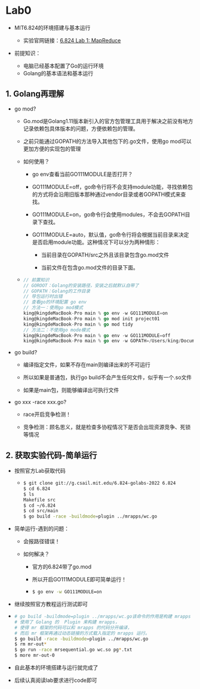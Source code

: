 # Lab0

- MIT6.824的环境搭建与基本运行
  
  - 实验官网链接：[6.824 Lab 1: MapReduce](https://pdos.csail.mit.edu/6.824/labs/lab-mr.html)

- 前提知识：
  
  - 电脑已经基本配置了Go的运行环境
  - Golang的基本语法和基本运行

## 1. Golang再理解

- go mod?
  
  - Go.mod是Golang1.11版本新引入的官方包管理工具用于解决之前没有地方记录依赖包具体版本的问题，方便依赖包的管理。
  
  - 之前只能通过GOPATH的方法导入其他包下的.go文件，使用go mod可以更加方便的实现包的管理
  
  - 如何使用？
    
    - go env查看当前GO111MODULE是否打开？
    
    - GO111MODULE=off，go命令行将不会支持module功能，寻找依赖包的方式将会沿用旧版本那种通过vendor目录或者GOPATH模式来查找。
    
    - GO111MODULE=on，go命令行会使用modules，不会去GOPATH目录下查找。
    
    - GO111MODULE=auto，默认值，go命令行将会根据当前目录来决定是否启用module功能。这种情况下可以分为两种情形：
      
      - 当前目录在GOPATH/src之外且该目录包含go.mod文件
      
      - 当前文件在包含go.mod文件的目录下面。
  
  - ```go
    // 前置知识
    // GOROOT：Golang的安装路径，安装之后就默认自带了
    // GOPATH：Golang的工作目录
    // 导包运行时出错
    // 查看go的环境配置 go env
    // 方法一：使用go mod模式
    king@kingdeMacBook-Pro main % go env -w GO111MODULE=on   
    king@kingdeMacBook-Pro main % go mod init project01
    king@kingdeMacBook-Pro main % go mod tidy
    // 方法二：不使用go mode模式
    king@kingdeMacBook-Pro main % go env -w GO111MODULE=off
    king@kingdeMacBook-Pro main % go env -w GOPATH=/Users/king/Documents/Go_Study/Go_InitStudy     
    ```

- go build?
  
  - 编译指定文件，如果不存在main则编译出来的不可运行
  
  - 所以如果是普通包，执行go build不会产生任何文件，似乎有一个.so文件
  
  - 如果是main包，则能够编译出可执行文件

- go xxx -race xxx.go?
  
  - race开启竞争检测！
  
  - 竞争检测：顾名思义，就是检查多协程情况下是否会出现资源竞争、死锁等情况

## 2. 获取实验代码-简单运行

- 按照官方Lab获取代码
  
  - ```bash
    $ git clone git://g.csail.mit.edu/6.824-golabs-2022 6.824
    $ cd 6.824
    $ ls
    Makefile src
    $ cd ~/6.824
    $ cd src/main
    $ go build -race -buildmode=plugin ../mrapps/wc.go
    ```

- 简单运行-遇到的问题：
  
  - 会报路径错误！
  
  - 如何解决？
    
    - 官方的6.824带了go.mod
    
    - 所以开启GO111MODULE即可简单运行！
    
    - ```bash
      $ go env -w GO111MODULE=on   
      ```

- 继续按照官方教程运行测试即可

- ```bash
  # go build -buildmode=plugin ../mrapps/wc.go该命令的作用是构建 mrapps 的动态链接库，
  # 使用了 Golang 的  Plugin 来构建 mrapps，
  # 使得 mr 框架的代码可以和 mrapps 的代码分开编译，
  # 而后 mr 框架再通过动态链接的方式载入指定的 mrapps 运行。
  $ go build -race -buildmode=plugin ../mrapps/wc.go
  $ rm mr-out*
  $ go run -race mrsequential.go wc.so pg*.txt
  $ more mr-out-0
  ```

- 自此基本的环境搭建与运行就完成了

- 后续认真阅读lab要求进行code即可
